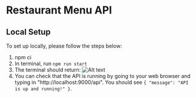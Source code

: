 # Restaurant Menu API

## Local Setup

To set up locally, please follow the steps below:

1. npm ci
2. In terminal, run `npm run start`
3. The terminal should return:
   ![Alt text](<Screenshot 2023-09-25 at 3.34.06 PM.png>)
4. You can check that the API is running by going to your web browser and typing in "http://localhost:9000/api". You should see `{
"message": "API is up and running!"
}`.